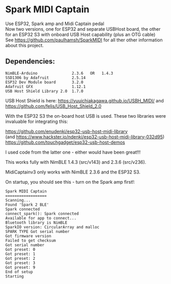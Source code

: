# Spark MIDI Captain

Use ESP32, Spark amp and Midi Captain pedal       
Now two versions, one for ESP32 and separate USBHost board, the other for an ESP32 S3 with onboard USB Host capability (plus an OTG cable)     
See https://github.com/paulhamsh/SparkMIDI for all ther other information about this project.   
    
## Dependencies:

```
NimBLE-Arduino               2.3.6   OR   1.4.3                     
SSD1306 by Adafruit          2.5.14     
ESP32 Dev Module board       3.2.0   
Adafruit GFX                 1.12.1
USB Host Shield Library 2.0  1.7.0   
```

USB Host Shield is here: https://yuuichiakagawa.github.io/USBH_MIDI/  and  https://github.com/felis/USB_Host_Shield_2.0        

With the ESP32 S3 the on-board host USB is used. These two libraries were invaluable for integrating this:

https://github.com/enudenki/esp32-usb-host-midi-library   
(and https://www.hackster.io/ndenki/esp32-usb-host-midi-library-032d95)  
https://github.com/touchgadget/esp32-usb-host-demos    

I used code from the latter one - either would have been great!!!



This works fully with NimBLE 1.4.3 (src/v143) and 2.3.6 (src/v236).    

MidiCaptainv3 only works with NimBLE 2.3.6 and the ESP32 S3.
  

On startup, you should see this - turn on the Spark amp first!:     

```
Spark MIDI Captain
==================
Scanning...
Found 'Spark 2 BLE'
Spark connected
connect_spark(): Spark connected
Available for app to connect...
Bluetooth library is NimBLE
SparkIO version: CircularArray and malloc
SPARK TYPE Got serial number
Got firmware version
Failed to get checksum
Got serial number
Got preset: 0
Got preset: 1
Got preset: 2
Got preset: 3
Got preset: 9
End of setup
Starting
```









